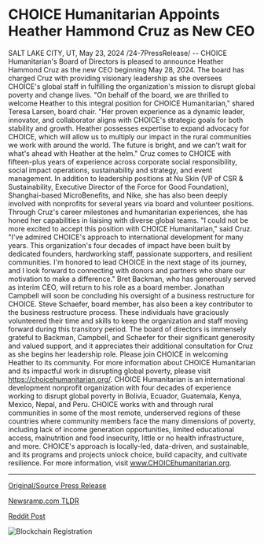 # CHOICE Humanitarian Appoints Heather Hammond Cruz as New CEO

SALT LAKE CITY, UT, May 23, 2024 /24-7PressRelease/ -- CHOICE Humanitarian's Board of Directors is pleased to announce Heather Hammond Cruz as the new CEO beginning May 28, 2024. The board has charged Cruz with providing visionary leadership as she oversees CHOICE's global staff in fulfilling the organization's mission to disrupt global poverty and change lives.  "On behalf of the board, we are thrilled to welcome Heather to this integral position for CHOICE Humanitarian," shared Teresa Larsen, board chair. "Her proven experience as a dynamic leader, innovator, and collaborator aligns with CHOICE's strategic goals for both stability and growth. Heather possesses expertise to expand advocacy for CHOICE, which will allow us to multiply our impact in the rural communities we work with around the world. The future is bright, and we can't wait for what's ahead with Heather at the helm."  Cruz comes to CHOICE with fifteen-plus years of experience across corporate social responsibility, social impact operations, sustainability and strategy, and event management. In addition to leadership positions at Nu Skin (VP of CSR & Sustainability, Executive Director of the Force for Good Foundation), Shanghai-based MicroBenefits, and Nike, she has also been deeply involved with nonprofits for several years via board and volunteer positions. Through Cruz's career milestones and humanitarian experiences, she has honed her capabilities in liaising with diverse global teams.  "I could not be more excited to accept this position with CHOICE Humanitarian," said Cruz. "I've admired CHOICE's approach to international development for many years. This organization's four decades of impact have been built by dedicated founders, hardworking staff, passionate supporters, and resilient communities. I'm honored to lead CHOICE in the next stage of its journey, and I look forward to connecting with donors and partners who share our motivation to make a difference."  Bret Backman, who has generously served as interim CEO, will return to his role as a board member. Jonathan Campbell will soon be concluding his oversight of a business restructure for CHOICE. Steve Schaefer, board member, has also been a key contributor to the business restructure process. These individuals have graciously volunteered their time and skills to keep the organization and staff moving forward during this transitory period. The board of directors is immensely grateful to Backman, Campbell, and Schaefer for their significant generosity and valued support, and it appreciates their additional consultation for Cruz as she begins her leadership role.  Please join CHOICE in welcoming Heather to its community.  For more information about CHOICE Humanitarian and its impactful work in disrupting global poverty, please visit https://choicehumanitarian.org/.  CHOICE Humanitarian is an international development nonprofit organization with four decades of experience working to disrupt global poverty in Bolivia, Ecuador, Guatemala, Kenya, Mexico, Nepal, and Peru. CHOICE works with and through rural communities in some of the most remote, underserved regions of these countries where community members face the many dimensions of poverty, including lack of income generation opportunities, limited educational access, malnutrition and food insecurity, little or no health infrastructure, and more. CHOICE's approach is locally-led, data-driven, and sustainable, and its programs and projects unlock choice, build capacity, and cultivate resilience. For more information, visit www.CHOICEhumanitarian.org. 

---

[Original/Source Press Release](https://www.24-7pressrelease.com/press-release/511128/choice-humanitarian-appoints-heather-hammond-cruz-as-new-ceo)
                    

[Newsramp.com TLDR](None) 



[Reddit Post](https://www.reddit.com/r/newsramp/comments/1cymt11/choice_humanitarian_appoints_heather_hammond_cruz/) 



![Blockchain Registration](https://cdn.newsramp.app/24-7PressRelease/qrcode/245/23/xenoGk3z.webp)